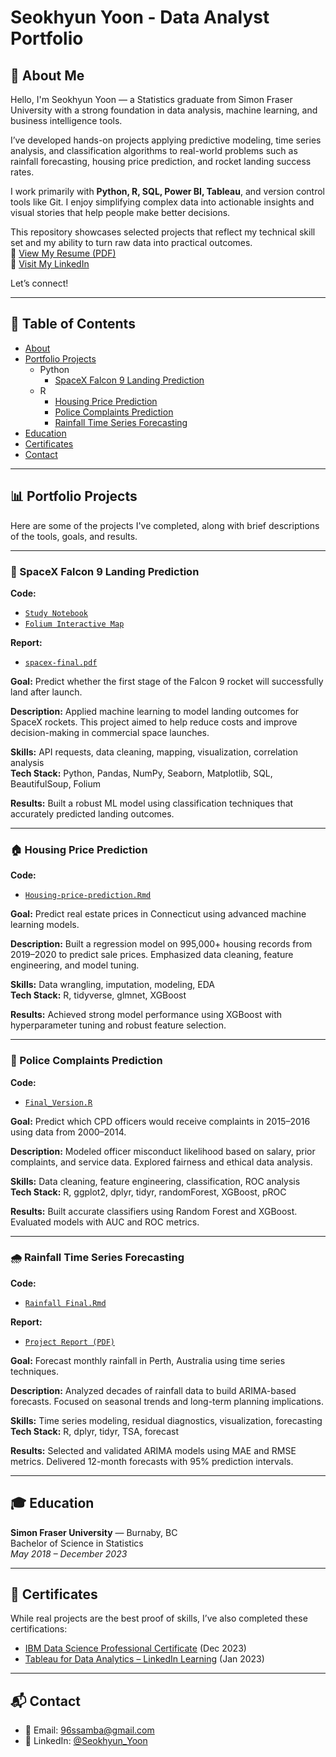 # Seokhyun Yoon - Data Analyst Portfolio

## 👋 About Me

Hello, I'm Seokhyun Yoon — a Statistics graduate from Simon Fraser University with a strong foundation in data analysis, machine learning, and business intelligence tools.

I’ve developed hands-on projects applying predictive modeling, time series analysis, and classification algorithms to real-world problems such as rainfall forecasting, housing price prediction, and rocket landing success rates.

I work primarily with **Python, R, SQL, Power BI, Tableau**, and version control tools like Git. I enjoy simplifying complex data into actionable insights and visual stories that help people make better decisions.

This repository showcases selected projects that reflect my technical skill set and my ability to turn raw data into practical outcomes.  
📄 [View My Resume (PDF)](Seokhyun_Yoon_resume_new.pdf)  
🔗 [Visit My LinkedIn](https://www.linkedin.com/in/seokhyun-yoon-241a61104/)

Let’s connect!

---

## 📁 Table of Contents

- [About](#about)
- [Portfolio Projects](#portfolio-projects)
  - Python
    - [SpaceX Falcon 9 Landing Prediction](#spacex-falcon-9-landing-prediction)
  - R
    - [Housing Price Prediction](#housing-price-prediction)
    - [Police Complaints Prediction](#police-complaints-prediction)
    - [Rainfall Time Series Forecasting](#rainfall-time-series-forecasting)
- [Education](#education)
- [Certificates](#certificates)
- [Contact](#contacts)

---

## 📊 Portfolio Projects

Here are some of the projects I've completed, along with brief descriptions of the tools, goals, and results.

---

### 🚀 SpaceX Falcon 9 Landing Prediction

**Code:**  
- [`Study Notebook`](https://github.com/DoubleOne7/coursera/blob/main/coursera-study-project.ipynb)  
- [`Folium Interactive Map`](https://nbviewer.org/github/DoubleOne7/coursera/blob/main/lab_jupyter_launch_site_location%20%282%29.ipynb)  

**Report:**  
- [`spacex-final.pdf`](https://github.com/DoubleOne7/coursera/blob/main/spacex-final.pdf)

**Goal:** Predict whether the first stage of the Falcon 9 rocket will successfully land after launch.

**Description:** Applied machine learning to model landing outcomes for SpaceX rockets. This project aimed to help reduce costs and improve decision-making in commercial space launches.

**Skills:** API requests, data cleaning, mapping, visualization, correlation analysis  
**Tech Stack:** Python, Pandas, NumPy, Seaborn, Matplotlib, SQL, BeautifulSoup, Folium

**Results:** Built a robust ML model using classification techniques that accurately predicted landing outcomes.

---

### 🏠 Housing Price Prediction

**Code:**  
- [`Housing-price-prediction.Rmd`](https://github.com/DoubleOne7/Housing-prediciton-project/blob/main/Housing-price-prediction.Rmd)

**Goal:** Predict real estate prices in Connecticut using advanced machine learning models.

**Description:** Built a regression model on 995,000+ housing records from 2019–2020 to predict sale prices. Emphasized data cleaning, feature engineering, and model tuning.

**Skills:** Data wrangling, imputation, modeling, EDA  
**Tech Stack:** R, tidyverse, glmnet, XGBoost

**Results:** Achieved strong model performance using XGBoost with hyperparameter tuning and robust feature selection.

---

### 🚓 Police Complaints Prediction

**Code:**  
- [`Final_Version.R`](https://github.com/jasondang01/440module2-jason-tyler-sean/blob/main/Final_Version.R)

**Goal:** Predict which CPD officers would receive complaints in 2015–2016 using data from 2000–2014.

**Description:** Modeled officer misconduct likelihood based on salary, prior complaints, and service data. Explored fairness and ethical data analysis.

**Skills:** Data cleaning, feature engineering, classification, ROC analysis  
**Tech Stack:** R, ggplot2, dplyr, tidyr, randomForest, XGBoost, pROC

**Results:** Built accurate classifiers using Random Forest and XGBoost. Evaluated models with AUC and ROC metrics.

---

### 🌧️ Rainfall Time Series Forecasting

**Code:**  
- [`Rainfall Final.Rmd`](https://github.com/bba32/stat485/blob/main/Rainfall%20Final.Rmd)

**Report:**  
- [`Project Report (PDF)`](https://github.com/DoubleOne7/Data-Analysis-Portfolio-/blob/main/485%20Project%20Report%20Official.pdf)

**Goal:** Forecast monthly rainfall in Perth, Australia using time series techniques.

**Description:** Analyzed decades of rainfall data to build ARIMA-based forecasts. Focused on seasonal trends and long-term planning implications.

**Skills:** Time series modeling, residual diagnostics, visualization, forecasting  
**Tech Stack:** R, dplyr, tidyr, TSA, forecast

**Results:** Selected and validated ARIMA models using MAE and RMSE metrics. Delivered 12-month forecasts with 95% prediction intervals.

---

## 🎓 Education

**Simon Fraser University** — Burnaby, BC  
Bachelor of Science in Statistics  
*May 2018 – December 2023*

---

## 📜 Certificates

While real projects are the best proof of skills, I’ve also completed these certifications:

- [IBM Data Science Professional Certificate](https://www.coursera.org/account/accomplishments/specialization/XQD6FNV9Q5FB) (Dec 2023)  
- [Tableau for Data Analytics – LinkedIn Learning](https://www.linkedin.com/learning/certificates/814d91fd0c6ab19bb16c9d29fd23fb3a7915ad908637ed0b5ba19f5684ac1dc5) (Jan 2023)

---

## 📬 Contact

- 📧 Email: [96ssamba@gmail.com](mailto:96ssamba@gmail.com)  
- 💼 LinkedIn: [@Seokhyun_Yoon](https://www.linkedin.com/in/seokhyun-yoon-241a61104/)
